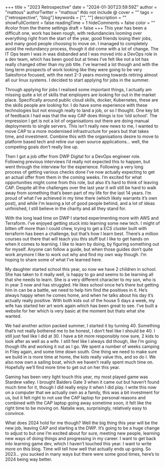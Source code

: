 +++
title = "2023 Retrospective"
date = "2024-01-30T23:59:59Z"
author = "mattous"
authorTwitter = "mattous" #do not include @
cover = ""
tags = ["retrospective", "blog"]
keywords = ["", ""]
description = ""
showFullContent = false
readingTime = 1
hideComments = false
color = "" #color from the theme settings
draft = false
+++
This year has been a difficult one, work has been rough, with redundancies looming over everything right from the start of the year, good friends losing their jobs, and many good people choosing to move on. I managed to completely avoid the redundancy process, though it did come with a lot of change. The IT Ops team I was in was disbanded and I was moved into a DevOps role in a dev team, which has been good but at times I’ve felt like not a lot has really changed other than my job title. I’ve learned a lot though and with the long term prospects of work looking like they were going to be very Salesforce focused, with the next 2-3 years moving towards retiring almost all our linux systems. I decided to start applying for jobs in the summer. 

Through applying for jobs I realised some important things, I actually am missing quite a lot of skills that employers are looking for out in the market place. Specifically around public cloud skills, docker, Kubernetes, these are the skills people are looking for. I do have some experience with these technologies but not enough really to land a job, or so I thought. One key bit of feedback I had was that the way CAP does things is too ‘old school’. The impression I get is not a lot of organisations out there are doing manual deployments to single servers. This isn’t really new news to me, I wanted to move CAP to a more modernised infrastructure  for years but that takes time, and investment. Combine this with the organisations desire to move to platform based tech and retire our open source applications… well, the competing goals don’t really line up. 

Then I got a job offer from DWP Digital for a DevOps engineer role. Following previous interviews I’d really not expected this to happen, but went through the interview for the experience. Following a very long process of getting various checks done I’ve now actually expecting to get an actual offer from them in the coming weeks. I’m excited for what opportunities might come from this role, but also it’s hard to think of leaving CAP. Despite all the challenges over the last year it will still be hard to walk away from something that’s been part of my life for the last 14 years. I’m proud of what I’ve achieved in my time there (which likely warrants it’s own post), and while I’m leaving a lot of good people behind, and a lot of ideas unfinished, I still believe in the charity and all they stand for. 

With the long lead time on DWP I started experimenting more with AWS and Terraform. I’ve enjoyed getting stuck into learning some new tech. I might of bitten off more than I could chew, trying to get a ECS cluster built with terraform has been a challenge, but that’s how I learn best. There’s a million courses out there that will teach you this stuff but I like to get hands on when it comes to learning. I like to learn by doing, by figuring something out for myself. Anyone can follow a guide, but when those guides don’t quite work anymore I like to work out why and find my own way though. I’m hoping to share some of what I’ve learned here. 

My daughter started school this year, so now we have 2 children in school. She has taken to it really well, is happy to go and seems to be learning all that she needs to learn. She is a very different character to my son, who is in year 3 now and has struggled. He likes school once he’s there but getting him in can be a battle, we need to help him find the positives in it. He’s always happy when he comes home, and when he talks about his day it’s actually really positive. With both kids out of the house 5 days a week, my wife has started her art work again which has been great to see. I’ve built a website for her which is very basic at the moment but thats what she wanted. 

We had another action packed summer, I started it by turning 40. Something that’s not really bothered me to be honest, I don’t feel like I should be 40. I still just feel like I did at 30. I have a bit more responsibly now sure, 2 kids to look after as well as a wife. I still feel like I always did though, like I’m going though life and working it out as I go. We spent a number of weeks camping in Filey again, and some time down south. One thing we need to make sure we build in is more time at home, the kids really value this, and so do I. We also now own a sailing boat, which we haven’t really spent much time on. Hopefully we’ll find more time to get out on her this year. 

Gaming has been very light touch this year, my most played game was Stardew valley. I brought Balders Gate 3 when it came out but haven’t found much time for it, though I did really enjoy it when I did play. I write this now on a computer that we actually own as a family, this was a bit investment for us, but it felt right to not use the CAP laptop for personal reasons and combined with the CAP laptop going away sometime soon, it felt like the right time to be moving on. Natalie was, surprisingly, relatively easy to convince. 

What does 2024 hold for me though? Well the big thing this year will be the new job, leaving CAP and starting a the DWP. It’s going to be a huge change to adjust to but one I’m excited about for sure, meeting new people, learning new ways of doing things and progressing in my career. I want to get back into learning game dev, which I haven’t touched this year. I want to write more on this blog. Time will tell how well that actually ends up going. So 2023… you sucked in many ways but there were some good times, here’s to 2024 being way better. 